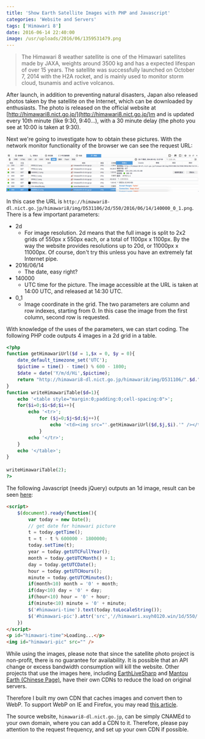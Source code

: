 ```yaml
---
title: 'Show Earth Satellite Images with PHP and Javascript'
categories: 'Website and Servers'
tags: ['Himawari 8']
date: 2016-06-14 22:40:00
image: /usr/uploads/2016/06/1359531479.png
---
```


> The Himawari 8 weather satellite is one of the Himawari satellites made by JAXA, weights around 3500 kg and has a expected lifespan of over 15 years. The satellite was successfully launched on October 7, 2014 with the H2A rocket, and is mainly used to monitor storm cloud, tsunamis and active volcanos.

After launch, in addition to preventing natural disasters, Japan also released photos taken by the satellite on the Internet, which can be downloaded by enthusiasts. The photo is released on the official website at [http://himawari8.nict.go.jp/](http://himawari8.nict.go.jp/)m and is updated every 10th minute (like 9:30, 9:40...), with a 30 minute delay (the photo you see at 10:00 is taken at 9:30).

Next we're going to investigate how to obtain these pictures. With the network monitor functionality of the browser we can see the request URL:

![/usr/uploads/2016/06/1359531479.png](../../../../../usr/uploads/2016/06/1359531479.png)

In this case the URL is `http://himawari8-dl.nict.go.jp/himawari8/img/D531106/2d/550/2016/06/14/140000_0_1.png`. There is a few important parameters:

- 2d
  - For image resolution. 2d means that the full image is split to 2x2 grids of 550px x 550px each, or a total of 1100px x 1100px. By the way the website provides resolutions up to 20d, or 11000px x 11000px. Of course, don't try this unless you have an extremely fat Internet pipe.
- 2016/06/14
  - The date, easy right?
- 140000
  - UTC time for the picture. The image accessible at the URL is taken at 14:00 UTC, and released at 14:30 UTC.
- 0_1
  - Image coordinate in the grid. The two parameters are column and row indexes, starting from 0. In this case the image from the first column, second row is requested.

With knowledge of the uses of the parameters, we can start coding. The following PHP code outputs 4 images in a 2d grid in a table.

```php
<?php
function getHimawariUrl($d = 1,$x = 0, $y = 0){
    date_default_timezone_set('UTC');
    $pictime = time() - time() % 600 - 1800;
    $date = date('Y/m/d/Hi',$pictime);
    return "http://himawari8-dl.nict.go.jp/himawari8/img/D531106/".$d."d/550/".$date."00_".$x."_".$y.".png";
}
function writeHimawariTable($d=1){
    echo '<table style="margin:0;padding:0;cell-spacing:0">';
    for($i=0;$i<$d;$i++){
        echo '<tr>';
            for ($j=0;$j<$d;$j++){
                echo '<td><img src="'.getHimawariUrl($d,$j,$i).'" /></td>';
            }
        echo '</tr>';
    }
    echo '</table>';
}

writeHimawariTable(2);
?>
```

The following Javascript (needs jQuery) outputs an 1d image, result can be seen [here](/en/page/himawari/):

```html
<script>
    $(document).ready(function(){
        var today = new Date();
        // get date for himawari picture
        t = today.getTime();
        t = t - t % 600000 - 1800000;
        today.setTime(t);
        year = today.getUTCFullYear();
        month = today.getUTCMonth() + 1;
        day = today.getUTCDate();
        hour = today.getUTCHours();
        minute = today.getUTCMinutes();
        if(month<10) month = '0' + month;
        if(day<10) day = '0' + day;
        if(hour<10) hour = '0' + hour;
        if(minute<10) minute = '0' + minute;
        $('#himawari-time').text(today.toLocaleString());
        $('#himawari-pic').attr('src','//himawari.xuyh0120.win/1d/550/'+year+'/'+month+'/'+day+'/'+hour+minute+'00_0_0.webp');
    })
</script>
<p id="himawari-time">Loading...</p>
<img id="himawari-pic" src="" />
```

While using the images, please note that since the satellite photo project is non-profit, there is no guarantee for availability. It is possible that an API change or excess bandwidth consumption will kill the website. Other projects that use the images here, including [EarthLiveSharp](https://github.com/bitdust/EarthLiveSharp) and [Mantou Earth (Chinese Page)](http://www.coolapk.com/apk/ooo.oxo.apps.earth), have their own CDNs to reduce the load on original servers.

Therefore I built my own CDN that caches images and convert then to WebP. To support WebP on IE and Firefox, you may read [this article](/en/article/modify-website/ie-firefox-webp-support.lantian).

The source website, `himawari8-dl.nict.go.jp`, can be simply CNAMEd to your own domain, where you can add a CDN to it. Therefore, please pay attention to the request frequency, and set up your own CDN if possible.
